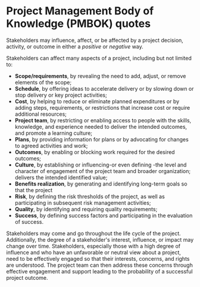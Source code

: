 # Project Management Body of Knowledge (PMBOK) quotes

Stakeholders may influence, affect, or be affected by a project decision, activity, or outcome in either a *positive* or *negative* way.

Stakeholders can affect many aspects of a project, including but not limited to:

- **Scope/requirements**, by revealing the need to add, adjust, or remove elements of the scope;
- **Schedule**, by offering ideas to accelerate delivery or by slowing down or stop delivery or key project activities;
- **Cost**, by helping to reduce or eliminate planned expenditures or by adding steps, requirements, or restrictions that increase cost or require additional resources;
- **Project team**, by restricting or enabling access to people with the skills, knowledge, and experience needed to deliver the intended outcomes, and promote a learning culture;
- **Plans**, by providing information for plans or by advocating for changes to agreed activities and work;
- **Outcomes**, by enabling or blocking work required for the desired outcomes;
- **Culture**, by establishing or influencing-or even defining -the level and character of engagement of the project team and broader organization; delivers the intended identified value;
- **Benefits realization**, by generating and identifying long-term goals so that the project
- **Risk**, by defining the risk thresholds of the project, as well as participating in subsequent risk management activities;
- **Quality**, by identifying and requiring quality requirements;
- **Success**, by defining success factors and participating in the evaluation of success.

Stakeholders may come and go throughout the life cycle of the project. Additionally, the degree
of a stakeholder's interest, influence, or impact may change over time. Stakeholders, especially those
with a high degree of influence and who have an unfavorable or neutral view about a project, need to
be effectively engaged so that their interests, concerns, and rights are understood. The project team
can then address these concerns through effective engagement and support leading to the probability
of a successful project outcome.
